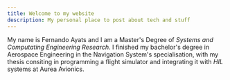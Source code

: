 ```yaml
---
title: Welcome to my website
description: My personal place to post about tech and stuff
---
```


My name is Fernando Ayats and I am a Master's Degree of *Systems and Computating Engineering Research*. I finished my bachelor's degree in Aerospace Engineering in the Navigation System's specialisation, with my thesis consiting in programming a flight simulator and integrating it with *HIL* systems at Aurea Avionics.
